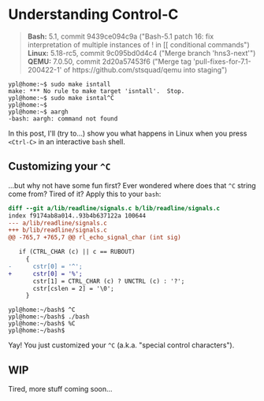 # Understanding Control-C

> **Bash:** 5.1, commit 9439ce094c9a ("Bash-5.1 patch 16: fix interpretation of multiple instances of ! in \[\[ conditional commands")\
> **Linux:** 5.18-rc5, commit 9c095bd0d4c4 ("Merge branch 'hns3-next'")\
> **QEMU:** 7.0.50, commit 2d20a57453f6 ("Merge tag 'pull-fixes-for-7.1-200422-1' of ht<span>tps://github.com/stsquad/qemu into staging")

```shell
ypl@home:~$ sudo make isntall
make: *** No rule to make target 'isntall'.  Stop.
ypl@home:~$ sudo make isntal^C
ypl@home:~$ 
ypl@home:~$ aargh
-bash: aargh: command not found
```

In this post, I'll (try to...) show you what happens in Linux when you press `<Ctrl-C>` in an interactive `bash` shell.

## Customizing your `^C`

...but why not have some fun first? Ever wondered where does that `^C` string come from? Tired of it? Apply this to your `bash`:

```diff
diff --git a/lib/readline/signals.c b/lib/readline/signals.c
index f9174ab8a014..93b4b637122a 100644
--- a/lib/readline/signals.c
+++ b/lib/readline/signals.c
@@ -765,7 +765,7 @@ rl_echo_signal_char (int sig)

   if (CTRL_CHAR (c) || c == RUBOUT)
     {
-      cstr[0] = '^';
+      cstr[0] = '%';
       cstr[1] = CTRL_CHAR (c) ? UNCTRL (c) : '?';
       cstr[cslen = 2] = '\0';
     }
```

```shell
ypl@home:~/bash$ ^C
ypl@home:~/bash$ ./bash
ypl@home:~/bash$ %C
ypl@home:~/bash$
```

Yay! You just customized your `^C` (a.k.a. "special control characters").

## WIP

Tired, more stuff coming soon...
